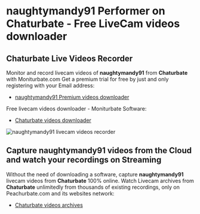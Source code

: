 # naughtymandy91 Performer on Chaturbate - Free LiveCam videos downloader

## Chaturbate Live Videos Recorder

Monitor and record livecam videos of **naughtymandy91** from **Chaturbate** with Moniturbate.com
Get a premium trial for free by just and only registering with your Email address:
* [naughtymandy91 Premium videos downloader](https://moniturbate.com/request-demo-licence-key.html)

Free livecam videos downloader - Moniturbate Software:
* [Chaturbate videos downloader](https://moniturbate.com/moniturbate-download-software.html)

![naughtymandy91 livecam videos recorder](https://peachurnet.com/templates/moniturbate-software.png)


## Capture naughtymandy91 videos from the Cloud and watch your recordings on Streaming

Without the need of downloading a software, capture **naughtymandy91** livecam videos from **Chaturbate** 100% online.
Watch Livecam archives from **Chaturbate** unlimitedly from thousands of existing recordings, only on Peachurbate.com and its websites network:
* [Chaturbate videos archives](https://peachurnet.com/)